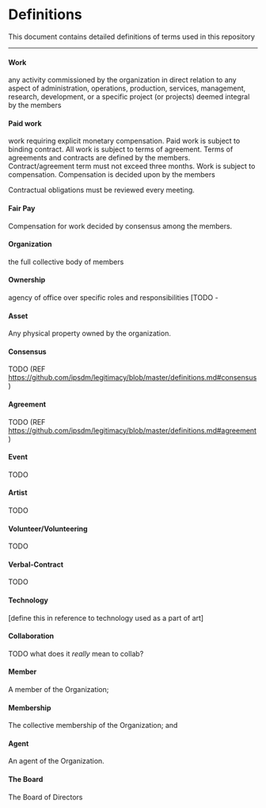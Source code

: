 # Definitions

This document contains detailed definitions of terms used in this repository
____________________

#### Work
any activity commissioned by the organization in direct relation to any aspect of administration, operations, production, services, management, research, development, or a specific project (or projects) deemed integral by the members

#### Paid work
work requiring explicit monetary compensation. Paid work is subject to binding contract. All work is subject to terms of agreement. Terms of agreements and contracts are defined by the members. Contract/agreement term must not exceed three months. Work is subject to compensation. Compensation is decided upon by the members

Contractual obligations must be reviewed every meeting.

#### Fair Pay
Compensation for work decided by consensus among the members.

#### Organization
the full collective body of members

#### Ownership
agency of office over specific roles and responsibilities [TODO -

#### Asset
Any physical property owned by the organization.

#### Consensus
TODO (REF https://github.com/ipsdm/legitimacy/blob/master/definitions.md#consensus)

#### Agreement
TODO (REF https://github.com/ipsdm/legitimacy/blob/master/definitions.md#agreement)

#### Event
TODO

#### Artist
TODO

#### Volunteer/Volunteering
TODO

#### Verbal-Contract
TODO

#### Technology
[define this in reference to technology used as a part of art]

#### Collaboration
TODO what does it _really_ mean to collab?

#### Member
A member of the Organization;

#### Membership
The collective membership of the Organization; and

#### Agent
An agent of the Organization.

#### The Board
The Board of Directors
